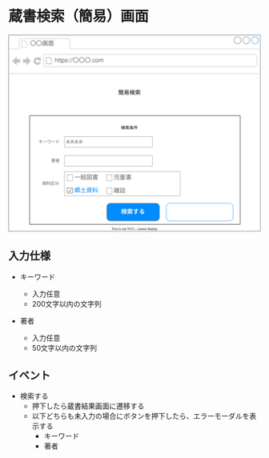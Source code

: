 # 蔵書検索（簡易）画面

![](./ui.drawio.svg)

## 入力仕様

- キーワード
  - 入力任意
  - 200文字以内の文字列

- 著者
  - 入力任意
  - 50文字以内の文字列

## イベント

- 検索する
  - 押下したら蔵書結果画面に遷移する
  - 以下どちらも未入力の場合にボタンを押下したら、エラーモーダルを表示する
    - キーワード
    - 著者
